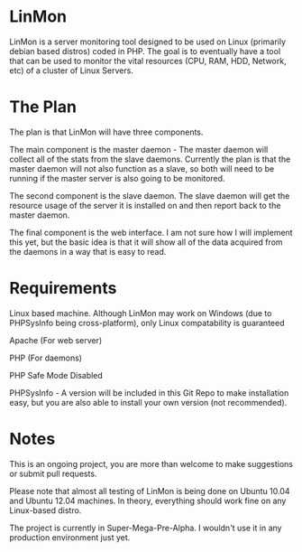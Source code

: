 LinMon
======

LinMon is a server monitoring tool designed to be used on Linux (primarily debian based distros) coded in PHP.  The goal is to eventually have a tool that can be used to monitor the vital resources (CPU, RAM, HDD, Network, etc) of a cluster of Linux Servers.



The Plan
======

The plan is that LinMon will have three components.

The main component is the master daemon - The master daemon will collect all of the stats from the slave daemons.  Currently the plan is that the master daemon will not also function as a slave, so both will need to be running if the master server is also going to be monitored.

The second component is the slave daemon.  The slave daemon will get the resource usage of the server it is installed on and then report back to the master daemon.

The final component is the web interface.  I am not sure how I will implement this yet, but the basic idea is that it will show all of the data acquired from the daemons in a way that is easy to read.



Requirements
======

Linux based machine.  Although LinMon may work on Windows (due to PHPSysInfo being cross-platform), only Linux compatability is guaranteed

Apache (For web server)

PHP (For daemons)

PHP Safe Mode Disabled

PHPSysInfo - A version will be included in this Git Repo to make installation easy, but you are also able to install your own version (not recommended).



Notes
======

This is an ongoing project, you are more than welcome to make suggestions or submit pull requests.

Please note that almost all testing of LinMon is being done on Ubuntu 10.04 and Ubuntu 12.04 machines.  In theory, everything should work fine on any Linux-based distro.

The project is currently in Super-Mega-Pre-Alpha.  I wouldn't use it in any production environment just yet.